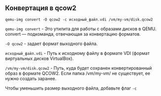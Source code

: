 ## Конвертация в qcow2
`qemu-img convert -O qcow2 -c исходный_файл.vdi /vm/my-vm/disk.qcow2`

`qemu-img convert` - Это утилита для работы с образами дисков в QEMU.
convert — подкоманда, отвечающая за конвертацию форматов.

`-O qcow2` - задает формат выходного файла.

`исходный_файл.vdi` - Путь к исходному файлу в формате VDI (формат виртуальных дисков VirtualBox).

`/vm/my-vm/disk.qcow2` - Путь, куда будет сохранен конвертированный образ в формате QCOW2.
Если папка /vm/my-vm/ не существует, ее нужно создать заранее.

Чтобы уменьшить размер выходного файла, добавьте флаг `-c`
